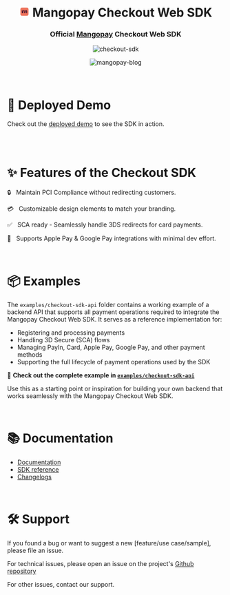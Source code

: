 <div align="center">

<h1>
    <img alt="mangopay-logo" src="https://github.com/Mangopay/mangopay-checkout-web/blob/main/images/mangopay-logo.png?raw=true" height="24px" />
    Mangopay Checkout Web SDK
</h1>

<h3>Official <a href="https://mangopay.com">Mangopay</a> Checkout Web SDK</h3>

<p>
    <img alt="checkout-sdk" src="https://img.shields.io/npm/v/@mangopay/checkout-sdk" />
</p>

<img alt="mangopay-blog" src="https://blog.mangopay.com/hubfs/Desktop%20-%201032x480@2x-3.png" width="50%" />

</div>

<br/>
<br/>

# 🚀 Deployed Demo

Check out the [deployed demo](https://checkout-demo-mangopay.netlify.app) to see the SDK in action.

<br/>
<br/>

# ✨ Features of the Checkout SDK

🔒 &nbsp; Maintain PCI Compliance without redirecting customers.

💳 &nbsp; Customizable design elements to match your branding.

✅ &nbsp; SCA ready - Seamlessly handle 3DS redirects for card payments.

📱 &nbsp; Supports Apple Pay & Google Pay integrations with minimal dev effort.

<br/>

# 📦 Examples

The `examples/checkout-sdk-api` folder contains a working example of a backend API that supports all payment operations required to integrate the Mangopay Checkout Web SDK. It serves as a reference implementation for:

- Registering and processing payments
- Handling 3D Secure (SCA) flows
- Managing PayIn, Card, Apple Pay, Google Pay, and other payment methods
- Supporting the full lifecycle of payment operations used by the SDK

🔗 **Check out the complete example in [`examples/checkout-sdk-api`](./examples/checkout-sdk-api)**

Use this as a starting point or inspiration for building your own backend that works seamlessly with the Mangopay Checkout Web SDK.

<br/>

# 📚 Documentation

- [Documentation](https://mangopay.com/docs)
- [SDK reference](https://mangopay.com/docs/sdk/checkout-web)
- [Changelogs](https://github.com/Mangopay/mangopay-checkout-web/blob/main/CHANGELOG.md)

<br/>

# 🛠️ Support

If you found a bug or want to suggest a new [feature/use case/sample], please file an issue.

For technical issues, please open an issue on the project's [Github repository](https://github.com/Mangopay/mangopay-checkout-web/)

For other issues, contact our support.

<br/>
